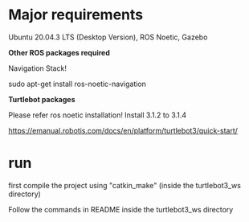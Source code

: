 # Major requirements

Ubuntu 20.04.3 LTS (Desktop Version), ROS Noetic, Gazebo

**Other ROS packages required**

Navigation Stack!

sudo apt-get install ros-noetic-navigation

**Turtlebot packages**

Please refer ros noetic installation! Install 3.1.2 to 3.1.4

https://emanual.robotis.com/docs/en/platform/turtlebot3/quick-start/

# run
first compile the project using "catkin_make" (inside the turtlebot3_ws directory)

Follow the commands in README inside the turtlebot3_ws directory
